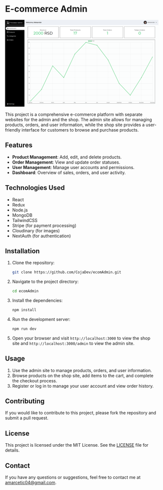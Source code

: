 # E-commerce Admin

![E-commerce Store](ecom.png)

This project is a comprehensive e-commerce platform with separate websites for the admin and the shop. The admin site allows for managing products, orders, and user information, while the shop site provides a user-friendly interface for customers to browse and purchase products.

## Features

- **Product Management**: Add, edit, and delete products.
- **Order Management**: View and update order statuses.
- **User Management**: Manage user accounts and permissions.
- **Dashboard**: Overview of sales, orders, and user activity.

## Technologies Used

- React
- Redux
- Node.js
- MongoDB
- TailwindCSS
- Stripe (for payment processing)
- Cloudinary (for images)
- NextAuth (for authentication)

## Installation

1. Clone the repository:
    ```sh
    git clone https://github.com/CojaDev/ecomAdmin.git
    ```

2. Navigate to the project directory:
    ```sh
    cd ecomAdmin
    ```

3. Install the dependencies:
    ```sh
    npm install
    ```

4. Run the development server:
    ```sh
    npm run dev
    ```

5. Open your browser and visit `http://localhost:3000` to view the shop site and `http://localhost:3000/admin` to view the admin site.

## Usage

1. Use the admin site to manage products, orders, and user information.
2. Browse products on the shop site, add items to the cart, and complete the checkout process.
3. Register or log in to manage your user account and view order history.

## Contributing

If you would like to contribute to this project, please fork the repository and submit a pull request.

## License

This project is licensed under the MIT License. See the [LICENSE](LICENSE) file for details.

## Contact

If you have any questions or suggestions, feel free to contact me at [amarcetic04@gmail.com](mailto:amarcetic04@gmail.com).
